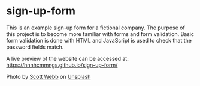 # sign-up-form

This is an example sign-up form for a fictional company. The purpose of this project is to become more familiar with forms and form validation. 
Basic form validation is done with HTML and JavaScript is used to check that the password fields match.

A live preview of the website can be accessed at: https://hnnhcmmngs.github.io/sign-up-form/

Photo by <a href="https://unsplash.com/@scottwebb?utm_content=creditCopyText&utm_medium=referral&utm_source=unsplash">Scott Webb</a> on <a href="https://unsplash.com/photos/shallow-focus-photography-of-red-brown-and-white-glass-panel-wall-building-under-blue-sky-BdZ2usvdDgQ?utm_content=creditCopyText&utm_medium=referral&utm_source=unsplash">Unsplash</a>
